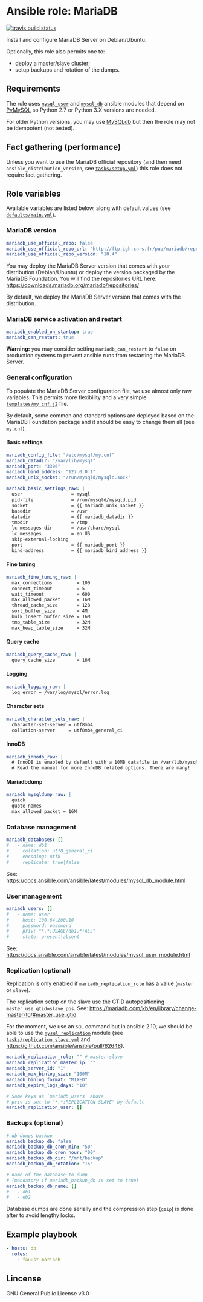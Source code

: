 # Ansible role: MariaDB

[![travis build status](https://img.shields.io/travis/fauust/ansible-role-mariadb?logo=travis)](https://travis-ci.org/fauust/ansible-role-mariadb)

Install and configure MariaDB Server on Debian/Ubuntu.

Optionally, this role also permits one to:

- deploy a master/slave cluster;
- setup backups and rotation of the dumps.

## Requirements

The role uses
[`mysql_user`](https://docs.ansible.com/ansible/latest/modules/mysql_user_module.html)
and
[`mysql_db`](https://docs.ansible.com/ansible/latest/modules/mysql_db_module.html)
ansible modules that depend on [PyMySQL](https://github.com/PyMySQL/PyMySQL) so
Python 2.7 or Python 3.X versions are needed.

For older Python versions, you may use
[MySQLdb](http://mysql-python.sourceforge.net/MySQLdb.html) but then the role
may not be idempotent (not tested).

## Fact gathering (performance)

Unless you want to use the MariaDB official repository (and then need
`ansible_distribution_version`, see [`tasks/setup.yml`](./tasks/setup.yml#L18))
this role does not require fact gathering.

## Role variables

Available variables are listed below, along with default values (see
[`defaults/main.yml`](./defaults/main.yml)).

### MariaDB version

```yaml
mariadb_use_official_repo: false
mariadb_use_official_repo_url: "http://ftp.igh.cnrs.fr/pub/mariadb/repo"
mariadb_use_official_repo_version: "10.4"
```

You may deploy the MariaDB Server version that comes with your distribution (Debian/Ubuntu) or
deploy the version packaged by the MariaDB Foundation.
You will find the repositories URL here:
<https://downloads.mariadb.org/mariadb/repositories/>

By default, we deploy the MariaDB Server version that comes with the distribution.

### MariaDB service activation and restart

```yaml
mariadb_enabled_on_startup: true
mariadb_can_restart: true
```

**Warning:** you may consider setting `mariadb_can_restart` to `false` on
production systems to prevent ansible runs from restarting the MariaDB Server.

### General configuration

To populate the MariaDB Server configuration file, we use almost only raw
variables. This permits more flexibility and a very simple
[`templates/my.cnf.j2`](./templates/my.cnf.j2) file.

By default, some common and standard options are deployed based on the MariaDB
Foundation package and it should be easy to change them all (see
[`my.cnf`](./my.cnf)).

#### Basic settings

```yaml
mariadb_config_file: "/etc/mysql/my.cnf"
mariadb_datadir: "/var/lib/mysql"
mariadb_port: "3306"
mariadb_bind_address: "127.0.0.1"
mariadb_unix_socket: "/run/mysqld/mysqld.sock"
```

```yaml
mariadb_basic_settings_raw: |
  user                  = mysql
  pid-file              = /run/mysqld/mysqld.pid
  socket                = {{ mariadb_unix_socket }}
  basedir               = /usr
  datadir               = {{ mariadb_datadir }}
  tmpdir                = /tmp
  lc-messages-dir       = /usr/share/mysql
  lc_messages           = en_US
  skip-external-locking
  port                  = {{ mariadb_port }}
  bind-address          = {{ mariadb_bind_address }}
```

#### Fine tuning

```yaml
mariadb_fine_tuning_raw: |
  max_connections         = 100
  connect_timeout         = 5
  wait_timeout            = 600
  max_allowed_packet      = 16M
  thread_cache_size       = 128
  sort_buffer_size        = 4M
  bulk_insert_buffer_size = 16M
  tmp_table_size          = 32M
  max_heap_table_size     = 32M
```

#### Query cache

```yaml
mariadb_query_cache_raw: |
  query_cache_size        = 16M
```

#### Logging

```yaml
mariadb_logging_raw: |
  log_error = /var/log/mysql/error.log
```

#### Character sets

```yaml
mariadb_character_sets_raw: |
  character-set-server = utf8mb4
  collation-server     = utf8mb4_general_ci
```

#### InnoDB

```yaml
mariadb_innodb_raw: |
  # InnoDB is enabled by default with a 10MB datafile in /var/lib/mysql/.
  # Read the manual for more InnoDB related options. There are many!
```

#### Mariadbdump

```yaml
mariadb_mysqldump_raw: |
  quick
  quote-names
  max_allowed_packet = 16M
```

### Database management

```yaml
mariadb_databases: []
#   - name: db1
#     collation: utf8_general_ci
#     encoding: utf8
#     replicate: true|false
```

See: <https://docs.ansible.com/ansible/latest/modules/mysql_db_module.html>

### User management

```yaml
mariadb_users: []
#   - name: user
#     host: 100.64.200.10
#     password: password
#     priv: "*.*:USAGE/db1.*:ALL"
#     state: present|absent
```

See: <https://docs.ansible.com/ansible/latest/modules/mysql_user_module.html>

### Replication (optional)

Replication is only enabled if `mariadb_replication_role` has a value (`master` or
`slave`).

The replication setup on the slave use the GTID autopositioning
`master_use_gtid=slave_pos`. See:
<https://mariadb.com/kb/en/library/change-master-to/#master_use_gtid>

For the moment, we use an `SQL` command but in ansible 2.10, we should be able
to use the
[`mysql_replication`](https://docs.ansible.com/ansible/latest/modules/mysql_replication_module.html)
module (see
[`tasks/replication_slave.yml`](./tasks/replication_slave.yml#L09-L33) and
<https://github.com/ansible/ansible/pull/62648>).

```yaml
mariadb_replication_role: "" # master|slave
mariadb_replication_master_ip: ""
mariadb_server_id: "1"
mariadb_max_binlog_size: "100M"
mariadb_binlog_format: "MIXED"
mariadb_expire_logs_days: "10"

# Same keys as `mariadb_users` above.
# priv is set to "*.*:REPLICATION SLAVE" by default
mariadb_replication_user: []
```

### Backups (optional)

```yaml
# db dumps backup
mariadb_backup_db: false
mariadb_backup_db_cron_min: "50"
mariadb_backup_db_cron_hour: "00"
mariadb_backup_db_dir: "/mnt/backup"
mariadb_backup_db_rotation: "15"

# name of the database to dump
# (mandatory if mariadb_backup_db is set to true)
mariadb_backup_db_name: []
#   - db1
#   - db2
```

Database dumps are done serially and the compression step (`gzip`) is done after to
avoid lengthy locks.

## Example playbook

```yaml
- hosts: db
  roles:
    - fauust.mariadb
```

## Lincense

GNU General Public License v3.0
